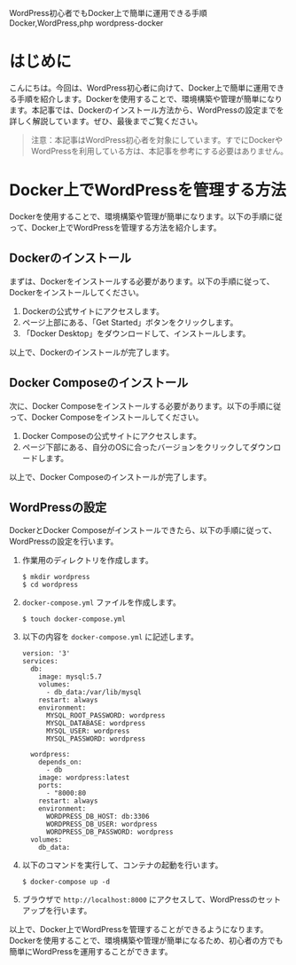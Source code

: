 WordPress初心者でもDocker上で簡単に運用できる手順
Docker,WordPress,php
wordpress-docker

# はじめに

こんにちは。今回は、WordPress初心者に向けて、Docker上で簡単に運用できる手順を紹介します。Dockerを使用することで、環境構築や管理が簡単になります。本記事では、Dockerのインストール方法から、WordPressの設定までを詳しく解説しています。ぜひ、最後までご覧ください。

>注意：本記事はWordPress初心者を対象にしています。すでにDockerやWordPressを利用している方は、本記事を参考にする必要はありません。

# Docker上でWordPressを管理する方法

Dockerを使用することで、環境構築や管理が簡単になります。以下の手順に従って、Docker上でWordPressを管理する方法を紹介します。

## Dockerのインストール

まずは、Dockerをインストールする必要があります。以下の手順に従って、Dockerをインストールしてください。

1. Dockerの公式サイトにアクセスします。
2. ページ上部にある、「Get Started」ボタンをクリックします。
3. 「Docker Desktop」をダウンロードして、インストールします。

以上で、Dockerのインストールが完了します。

## Docker Composeのインストール

次に、Docker Composeをインストールする必要があります。以下の手順に従って、Docker Composeをインストールしてください。

1. Docker Composeの公式サイトにアクセスします。
2. ページ下部にある、自分のOSに合ったバージョンをクリックしてダウンロードします。

以上で、Docker Composeのインストールが完了します。

## WordPressの設定

DockerとDocker Composeがインストールできたら、以下の手順に従って、WordPressの設定を行います。

1. 作業用のディレクトリを作成します。
   ```
   $ mkdir wordpress
   $ cd wordpress
   ```

2. `docker-compose.yml` ファイルを作成します。
   ```
   $ touch docker-compose.yml
   ```

3. 以下の内容を `docker-compose.yml` に記述します。
   ```
   version: '3'
   services:
     db:
       image: mysql:5.7
       volumes:
         - db_data:/var/lib/mysql
       restart: always
       environment:
         MYSQL_ROOT_PASSWORD: wordpress
         MYSQL_DATABASE: wordpress
         MYSQL_USER: wordpress
         MYSQL_PASSWORD: wordpress

     wordpress:
       depends_on:
         - db
       image: wordpress:latest
       ports:
         - "8000:80
       restart: always
       environment:
         WORDPRESS_DB_HOST: db:3306
         WORDPRESS_DB_USER: wordpress
         WORDPRESS_DB_PASSWORD: wordpress
     volumes:
       db_data:
   ```

4. 以下のコマンドを実行して、コンテナの起動を行います。
   ```
   $ docker-compose up -d
   ```

5. ブラウザで `http://localhost:8000` にアクセスして、WordPressのセットアップを行います。

以上で、Docker上でWordPressを管理することができるようになります。Dockerを使用することで、環境構築や管理が簡単になるため、初心者の方でも簡単にWordPressを運用することができます。

